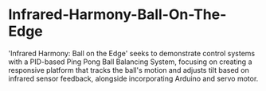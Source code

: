# Infrared-Harmony-Ball-On-The-Edge
'Infrared Harmony: Ball on the Edge' seeks to demonstrate control systems with a PID-based Ping Pong Ball Balancing System, focusing on creating a responsive platform that tracks the ball's motion and adjusts tilt based on infrared sensor feedback, alongside incorporating Arduino and servo motor.
